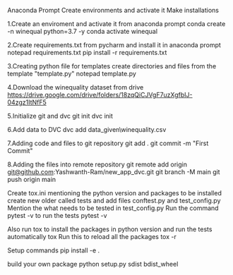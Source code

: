 Anaconda Prompt
Create environments and activate it
Make installations

1.Create an enviroment and activate it from anaconda prompt
conda create -n winequal python=3.7 -y
conda activate winequal

2.Create requirements.txt from pycharm and install it in anaconda prompt
notepad requirements.txt
pip install -r requirements.txt

3.Creating python file for templates
create directories and files from the template "template.py"
notepad template.py

4.Download the winequality dataset from drive
https://drive.google.com/drive/folders/18zqQiCJVgF7uzXgfbIJ-04zgz1ItNfF5

5.Initialize git and dvc
git init
dvc init

6.Add data to DVC
dvc add data_given\winequality.csv

7.Adding code and files to git repository
git add .
git commit -m "First Commit"

8.Adding the files into remote repository
git remote add origin git@github.com:Yashwanth-Ram/new_app_dvc.git
git branch -M main
git push origin main



Create tox.ini mentioning the python version and packages to be installed
create new older called tests and add files conftest.py and test_config.py
Mention the what needs to be tested in test_config.py
Run the command pytest -v to run the tests
pytest -v

Also run tox to install the packages in python version and run the tests automatically
tox
Run this to reload all the packages
tox -r


Setup commands
pip install -e .

build your own package
python setup.py sdist bdist_wheel